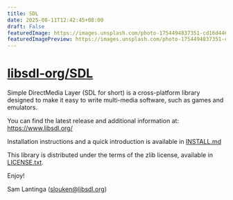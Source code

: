```yaml
---
title: SDL
date: 2025-08-11T12:42:45+08:00
draft: False
featuredImage: https://images.unsplash.com/photo-1754494837351-cd16d44683bb?ixid=M3w0NjAwMjJ8MHwxfHJhbmRvbXx8fHx8fHx8fDE3NTQ4ODczNTF8&ixlib=rb-4.1.0
featuredImagePreview: https://images.unsplash.com/photo-1754494837351-cd16d44683bb?ixid=M3w0NjAwMjJ8MHwxfHJhbmRvbXx8fHx8fHx8fDE3NTQ4ODczNTF8&ixlib=rb-4.1.0
---
```


# [libsdl-org/SDL](https://github.com/libsdl-org/SDL)


Simple DirectMedia Layer (SDL for short) is a cross-platform library
designed to make it easy to write multi-media software, such as games
and emulators.

You can find the latest release and additional information at:
https://www.libsdl.org/

Installation instructions and a quick introduction is available in
[INSTALL.md](INSTALL.md)

This library is distributed under the terms of the zlib license,
available in [LICENSE.txt](LICENSE.txt).

Enjoy!

Sam Lantinga (slouken@libsdl.org)
